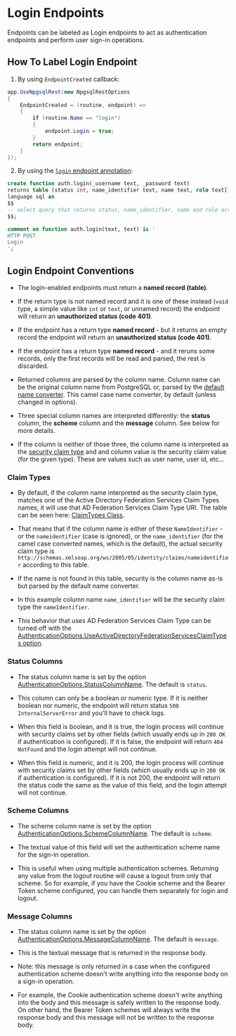 # Login Endpoints

Endpoints can be labeled as Login endpoints to act as authentication endpoints and perform user sign-in operations.

## How To Label Login Endpoint

1) By using `EndpointCreated` callback:

```csharp
app.UseNpgsqlRest(new NpgsqlRestOptions
{
    EndpointCreated = (routine, endpoint) =>
    {
        if (routine.Name == "login")
        {
            endpoint.Login = true;
        }
        return endpoint;
    }
});
```

2) By using the [`login` endpoint annotation](https://vb-consulting.github.io/npgsqlrest/annotations/#login):

```sql
create function auth.login(_username text, _password text) 
returns table (status int, name_identifier text, name text, role text[])
language sql as 
$$
-- select query that returns status, name_identifier, name and role array
$$;

comment on function auth.login(text, text) is '
HTTP POST
Login
';
```

## Login Endpoint Conventions

- The login-enabled endpoints must return a **named record (table)**.
  
- If the return type is not named record and it is one of these instead (`void` type, a simple value like `int` or `text`, or unnamed record) the endpoint will return an **unauthorized status (code 401)**.
  
- If the endpoint has a return type **named record** - but it returns an empty record the endpoint will return an **unauthorized status (code 401)**.

- If the endpoint has a return type **named record** - and it reruns some records, only the first records will be read and parsed, the rest is discarded.

- Returned columns are parsed by the column name. Column name can be the original column name from PostgreSQL or, parsed by the [default name converter](https://vb-consulting.github.io/npgsqlrest/options/#nameconverter). This camel case name converter, by default (unless changed in options).
  
- Three special column names are interpreted differently: the **status** column, the **scheme** column and the **message** column. See below for more details.

- If the column is neither of those three, the column name is interpreted as the [security claim type](https://learn.microsoft.com/en-us/dotnet/api/system.security.claims.claim?view=net-8.0) and and column value is the security claim value (for the given type). These are values such as user name, user id, etc...


### Claim Types

- By default, if the column name interpreted as the security claim type, matches one of the Active Directory Federation Services Claim Types names, it will use that AD Federation Services Claim Type URI. The table can be seen here: [ClaimTypes Class](https://learn.microsoft.com/en-us/dotnet/api/system.security.claims.claimtypes?view=net-8.0#fields).
  
- That means that if the column name is either of these `NameIdentifier` - or the `nameidentifier` (case is ignored), or the `name_identifier` (for the camel case converted names, which is the default), the actual security claim type is `http://schemas.xmlsoap.org/ws/2005/05/identity/claims/nameidentifier` according to this table. 
  
- If the name is not found in this table, security is the column name as-is but parsed by the default name converter. 

- In this example column name `name_identifier` will be the security claim type the `nameIdentifier`. 

- This behavior that uses AD Federation Services Claim Type can be turned off with the [AuthenticationOptions.UseActiveDirectoryFederationServicesClaimTypes
 option](https://vb-consulting.github.io/npgsqlrest/options/#authenticationoptionsuseactivedirectoryfederationservicesclaimtypes).

### Status Columns

- The status column name is set by the option [AuthenticationOptions.StatusColumnName](https://vb-consulting.github.io/npgsqlrest/options/#authenticationoptionsstatuscolumnname). The default is `status`.

- This column can only be a boolean or numeric type. If it is neither boolean nor numeric, the endpoint will return status `500 InternalServerError` and you'll have to check logs.

- When this field is boolean, and it is true, the login process will continue with security claims set by other fields (which usually ends up in `200 OK` if authentication is configured). If it is false, the endpoint will return `404 NotFound` and the login attempt will not continue.

- When this field is numeric, and it is 200, the login process will continue with security claims set by other fields (which usually ends up in `200 OK` if authentication is configured). If it is not 200, the endpoint will return the status code the same as the value of this field, and the login attempt will not continue.

### Scheme Columns

- The scheme column name is set by the option [AuthenticationOptions.SchemeColumnName](https://vb-consulting.github.io/npgsqlrest/options/#authenticationoptionsschemecolumnname). The default is `scheme`.

- The textual value of this field will set the authentication scheme name for the sign-in operation.

- This is useful when using multiple authentication schemes. Returning any value from the logout routine will cause a logout from only that scheme. So for example, if you have the Cookie scheme and the Bearer Token scheme configured, you can handle them separately for login and logout.

### Message Columns

- The status column name is set by the option [AuthenticationOptions.MessageColumnName](https://vb-consulting.github.io/npgsqlrest/options/#authenticationoptionsmessagecolumnname). The default is `message`.

- This is the textual message that is returned in the response body.

- Note: this message is only returned in a case when the configured authentication scheme doesn't write anything into the response body on a sign-in operation.

- For example, the Cookie authentication scheme doesn't write anything into the body and this message is safely written to the response body. On other hand, the Bearer Token schemes will always write the response body and this message will not be written to the response body.
